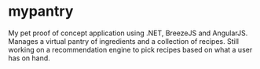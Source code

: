# mypantry

My pet proof of concept application using .NET, BreezeJS and AngularJS. Manages a virtual pantry of ingredients and a collection of recipes. Still working on a recommendation engine to pick recipes based on what a user has on hand.
